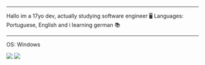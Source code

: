 
___________________________________________________________________

Hallo im a 17yo dev, actually studying software engineer 🖥
Languages: Portuguese, English and i learning german 📚
____________________________________________________________________

OS: Windows

<img src="https://github-readme-stats.vercel.app/api?username=wen1x&&show_icons=true&title_color=ffffff&icon_color=bb2acf&text_color=daf7dc&bg_color=151515">
<img src="https://github-readme-stats.vercel.app/api/top-langs/?username=Wen1x&layout=compact">
